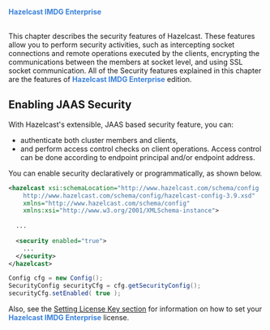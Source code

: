


<font color="#3981DB">**Hazelcast IMDG Enterprise**</font>
<br></br>

This chapter describes the security features of Hazelcast. These features allow you to perform security activities, such as intercepting socket connections and remote operations executed by the clients, encrypting the communications between the members at socket level, and using SSL socket communication. All of the Security features explained in this chapter are the features of <font color="#3981DB">**Hazelcast IMDG Enterprise**</font> edition.



## Enabling JAAS Security

With Hazelcast's extensible, JAAS based security feature, you can:

- authenticate both cluster members and clients, 
- and perform access control checks on client operations. Access control can be done according to endpoint principal and/or endpoint address. 

You can enable security declaratively or programmatically, as shown below.


```xml
<hazelcast xsi:schemaLocation="http://www.hazelcast.com/schema/config
    http://www.hazelcast.com/schema/config/hazelcast-config-3.9.xsd"
    xmlns="http://www.hazelcast.com/schema/config"
    xmlns:xsi="http://www.w3.org/2001/XMLSchema-instance">
    
  ...
    
  <security enabled="true">
    ...
  </security>
</hazelcast>
```



```java
Config cfg = new Config();
SecurityConfig securityCfg = cfg.getSecurityConfig();
securityCfg.setEnabled( true );
```

Also, see the [Setting License Key section](/01_Getting_Started/100_Installation.md) for information on how to set your <font color="#3981DB">**Hazelcast IMDG Enterprise**</font> license.

